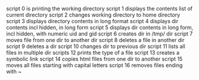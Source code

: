 script 0 is printing the working directory
script 1 displays the contents list of current directory
script 2 changes working directory to home directory
script 3 displays directory contents in long format
script 4 displays dir contents incl hidden, in long form
script 5 displays dir contents in long form, incl hidden, with numeric uid and gid
script 6 creates dir in /tmp/ dir
script 7 moves file from one dir to another dir
script 8 deletes a file in another dir
script 9 deletes a dir
script 10 changes dir to previous dir
script 11 lists all files in multiple dir
scripts 12 prints the type of a file
script 13 creates a symbolic link
script 14 copies html files from one dir to another
script 15 moves all files starting with capital letters
script 16 removes files ending with ~
